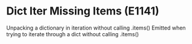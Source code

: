 # Dict Iter Missing Items (E1141)

Unpacking a dictionary in iteration without calling .items() Emitted
when trying to iterate through a dict without calling .items()
